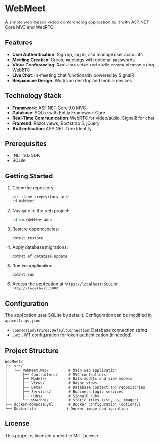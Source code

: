 # WebMeet

A simple web-based video conferencing application built with ASP.NET Core MVC and WebRTC.

## Features

- **User Authentication**: Sign up, log in, and manage user accounts
- **Meeting Creation**: Create meetings with optional passwords
- **Video Conferencing**: Real-time video and audio communication using WebRTC
- **Live Chat**: In-meeting chat functionality powered by SignalR
- **Responsive Design**: Works on desktop and mobile devices

## Technology Stack

- **Framework**: ASP.NET Core 9.0 MVC
- **Database**: SQLite with Entity Framework Core
- **Real-Time Communication**: WebRTC for video/audio, SignalR for chat
- **Frontend**: Razor views, Bootstrap 5, jQuery
- **Authentication**: ASP.NET Core Identity

## Prerequisites

- .NET 9.0 SDK
- SQLite

## Getting Started

1. Clone the repository:
   ```bash
   git clone <repository-url>
   cd WebMeet
   ```

2. Navigate to the web project:
   ```bash
   cd src/WebMeet.Web
   ```

3. Restore dependencies:
   ```bash
   dotnet restore
   ```

4. Apply database migrations:
   ```bash
   dotnet ef database update
   ```

5. Run the application:
   ```bash
   dotnet run
   ```

6. Access the application at `https://localhost:5001` or `http://localhost:5000`

## Configuration

The application uses SQLite by default. Configuration can be modified in `appsettings.json`:

- `ConnectionStrings:DefaultConnection`: Database connection string
- `Jwt`: JWT configuration for token authentication (if needed)

## Project Structure

```
WebMeet/
├── src/
│   └── WebMeet.Web/         # Main web application
│       ├── Controllers/     # MVC controllers
│       ├── Models/          # Data models and view models
│       ├── Views/           # Razor views
│       ├── Data/            # Database context and repositories
│       ├── Services/        # Business logic services
│       ├── Hubs/            # SignalR hubs
│       └── wwwroot/         # Static files (CSS, JS, images)
├── docker-compose.yml       # Docker configuration (optional)
└── Dockerfile              # Docker image configuration

```

## License

This project is licensed under the MIT License.